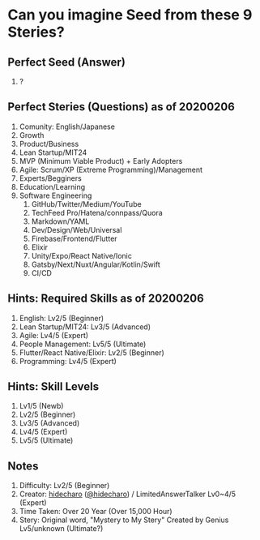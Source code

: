 # Can you imagine Seed from these 9 Steries?


## Perfect Seed (Answer)

1. ?


## Perfect Steries (Questions) as of 20200206

1. Comunity: English/Japanese
1. Growth
1. Product/Business
1. Lean Startup/MIT24
1. MVP (Minimum Viable Product) + Early Adopters
1. Agile: Scrum/XP (Extreme Programming)/Management
1. Experts/Begginers
1. Education/Learning
1. Software Engineering
    1. GitHub/Twitter/Medium/YouTube
    1. TechFeed Pro/Hatena/connpass/Quora
    1. Markdown/YAML
    1. Dev/Design/Web/Universal
    1. Firebase/Frontend/Flutter
    1. Elixir
    1. Unity/Expo/React Native/Ionic
    1. Gatsby/Next/Nuxt/Angular/Kotlin/Swift
    1. CI/CD


## Hints: Required Skills as of 20200206

1. English: Lv2/5 (Beginner)
1. Lean Startup/MIT24: Lv3/5 (Advanced)
1. Agile: Lv4/5 (Expert)
1. People Management: Lv5/5 (Ultimate)
1. Flutter/React Native/Elixir: Lv2/5 (Beginner)
1. Programming: Lv4/5 (Expert)


## Hints: Skill Levels

1. Lv1/5 (Newb)
1. Lv2/5 (Beginner)
1. Lv3/5 (Advanced)
1. Lv4/5 (Expert)
1. Lv5/5 (Ultimate)


## Notes

1. Difficulty: Lv2/5 (Beginner)
1. Creator: [hidecharo](https://github.com/hidecharo) ([@hidecharo](https://twitter.com/hidecharo)) / LimitedAnswerTalker Lv0~4/5 (Expert)
1. Time Taken: Over 20 Year (Over 15,000 Hour)
1. Stery: Original word, "Mystery to My Stery" Created by Genius Lv5/unknown (Ultimate?)
